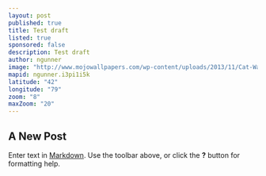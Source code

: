 ```yaml
---
layout: post
published: true
title: Test draft
listed: true
sponsored: false
description: Test draft
author: ngunner
image: "http://www.mojowallpapers.com/wp-content/uploads/2013/11/Cat-Wallpaper-17.jpg"
mapid: ngunner.i3pi1i5k
latitude: "42"
longitude: "79"
zoom: "8"
maxZoom: "20"
---
```


## A New Post

Enter text in [Markdown](http://daringfireball.net/projects/markdown/). Use the toolbar above, or click the **?** button for formatting help.